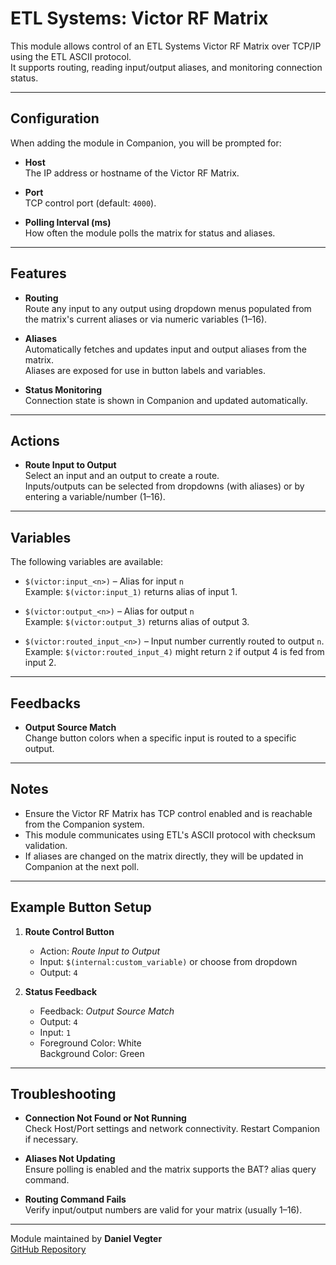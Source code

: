# ETL Systems: Victor RF Matrix

This module allows control of an ETL Systems Victor RF Matrix over TCP/IP using the ETL ASCII protocol.  
It supports routing, reading input/output aliases, and monitoring connection status.

---

## **Configuration**

When adding the module in Companion, you will be prompted for:

- **Host**  
  The IP address or hostname of the Victor RF Matrix.

- **Port**  
  TCP control port (default: `4000`).

- **Polling Interval (ms)**  
  How often the module polls the matrix for status and aliases.

---

## **Features**

- **Routing**  
  Route any input to any output using dropdown menus populated from the matrix's current aliases or via numeric variables (1–16).

- **Aliases**  
  Automatically fetches and updates input and output aliases from the matrix.  
  Aliases are exposed for use in button labels and variables.

- **Status Monitoring**  
  Connection state is shown in Companion and updated automatically.

---

## **Actions**

- **Route Input to Output**  
  Select an input and an output to create a route.  
  Inputs/outputs can be selected from dropdowns (with aliases) or by entering a variable/number (1–16).

---

## **Variables**

The following variables are available:

- `$(victor:input_<n>)` – Alias for input `n`  
  Example: `$(victor:input_1)` returns alias of input 1.

- `$(victor:output_<n>)` – Alias for output `n`  
  Example: `$(victor:output_3)` returns alias of output 3.

- `$(victor:routed_input_<n>)` – Input number currently routed to output `n`.  
  Example: `$(victor:routed_input_4)` might return `2` if output 4 is fed from input 2.

---

## **Feedbacks**

- **Output Source Match**  
  Change button colors when a specific input is routed to a specific output.

---

## **Notes**

- Ensure the Victor RF Matrix has TCP control enabled and is reachable from the Companion system.  
- This module communicates using ETL's ASCII protocol with checksum validation.  
- If aliases are changed on the matrix directly, they will be updated in Companion at the next poll.

---

## **Example Button Setup**

1. **Route Control Button**
   - Action: *Route Input to Output*
   - Input: `$(internal:custom_variable)` or choose from dropdown
   - Output: `4`

2. **Status Feedback**
   - Feedback: *Output Source Match*
   - Output: `4`
   - Input: `1`
   - Foreground Color: White  
     Background Color: Green

---

## **Troubleshooting**

- **Connection Not Found or Not Running**  
  Check Host/Port settings and network connectivity. Restart Companion if necessary.

- **Aliases Not Updating**  
  Ensure polling is enabled and the matrix supports the BAT? alias query command.

- **Routing Command Fails**  
  Verify input/output numbers are valid for your matrix (usually 1–16).

---

Module maintained by **Daniel Vegter**  
[GitHub Repository](https://github.com/DaanCMP/companion-module-etl-victor-rfmatrix)
